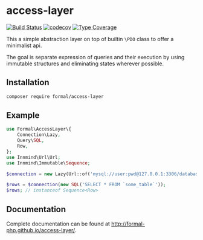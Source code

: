 # access-layer

[![Build Status](https://github.com/formal-php/access-layer/workflows/CI/badge.svg?branch=master)](https://github.com/formal-php/access-layer/actions?query=workflow%3ACI)
[![codecov](https://codecov.io/gh/formal-php/access-layer/branch/develop/graph/badge.svg)](https://codecov.io/gh/formal-php/access-layer)
[![Type Coverage](https://shepherd.dev/github/formal-php/access-layer/coverage.svg)](https://shepherd.dev/github/formal-php/access-layer)

This a simple abstraction layer on top of builtin `\PDO` class to offer a minimalist api.

The goal is separate expression of queries and their execution by using immutable structures and eliminating states wherever possible.

## Installation

```sh
composer require formal/access-layer
```

## Example

```php
use Formal\AccessLayer\{
    Connection\Lazy,
    Query\SQL,
    Row,
};
use Innmind\Url\Url;
use Innmind\Immutable\Sequence;

$connection = new Lazy(Url::of('mysql://user:pwd@127.0.0.1:3306/database_name'));

$rows = $connection(new SQL('SELECT * FROM `some_table`'));
$rows; // instanceof Sequence<Row>
```

## Documentation

Complete documentation can be found at <http://formal-php.github.io/access-layer/>.
